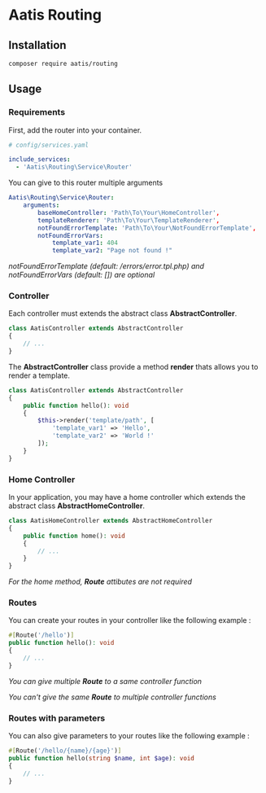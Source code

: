 # Aatis Routing

## Installation

```bash
composer require aatis/routing
```

## Usage

### Requirements

First, add the router into your container.

```yaml
# config/services.yaml

include_services:
  - 'Aatis\Routing\Service\Router'
```

You can give to this router multiple arguments

```yaml
Aatis\Routing\Service\Router:
    arguments:
        baseHomeController: 'Path\To\Your\HomeController',
        templateRenderer: 'Path\To\Your\TemplateRenderer',
        notFoundErrorTemplate: 'Path\To\Your\NotFoundErrorTemplate',
        notFoundErrorVars:
            template_var1: 404
            template_var2: "Page not found !"
```

*notFoundErrorTemplate (default: /errors/error.tpl.php) and notFoundErrorVars (default: []) are optional*

### Controller

Each controller must extends the abstract class **AbstractController**.

```php
class AatisController extends AbstractController
{
    // ...
}
```

The **AbstractController** class provide a method **render** thats allows you to render a template.

```php
class AatisController extends AbstractController
{
    public function hello(): void
    {
        $this->render('template/path', [
            'template_var1' => 'Hello',
            'template_var2' => 'World !'
        ]);
    }
}
```

### Home Controller

In your application, you may have a home controller which extends the abstract class **AbstractHomeController**.

```php
class AatisHomeController extends AbstractHomeController
{
    public function home(): void
    {
        // ...
    }
}
```

*For the home method, **Route** attibutes are not required*

### Routes

You can create your routes in your controller like the following example :

```php
#[Route('/hello')]
public function hello(): void
{
    // ...
}
```

*You can give multiple **Route** to a same controller function*

*You can't give the same **Route** to multiple controller functions*

### Routes with parameters

You can also give parameters to your routes like the following example :

```php
#[Route('/hello/{name}/{age}')]
public function hello(string $name, int $age): void
{
    // ...
}
```
